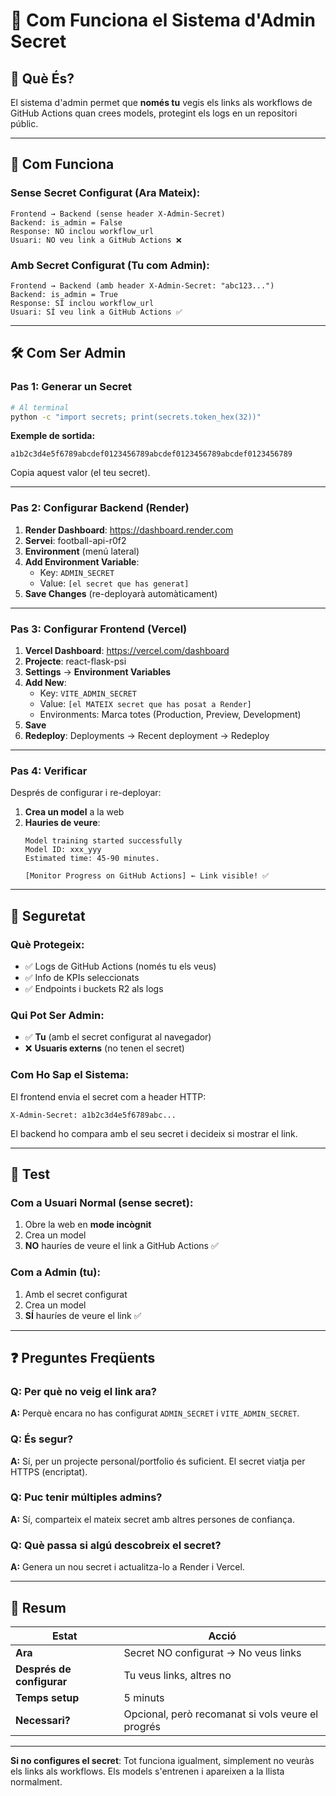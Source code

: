 # 🔐 Com Funciona el Sistema d'Admin Secret

## 🎯 Què És?

El sistema d'admin permet que **només tu** vegis els links als workflows de GitHub Actions quan crees models, protegint els logs en un repositori públic.

---

## 🔑 Com Funciona

### Sense Secret Configurat (Ara Mateix):
```
Frontend → Backend (sense header X-Admin-Secret)
Backend: is_admin = False
Response: NO inclou workflow_url
Usuari: NO veu link a GitHub Actions ❌
```

### Amb Secret Configurat (Tu com Admin):
```
Frontend → Backend (amb header X-Admin-Secret: "abc123...")
Backend: is_admin = True
Response: SÍ inclou workflow_url
Usuari: SÍ veu link a GitHub Actions ✅
```

---

## 🛠️ Com Ser Admin

### Pas 1: Generar un Secret

```bash
# Al terminal
python -c "import secrets; print(secrets.token_hex(32))"
```

**Exemple de sortida:**
```
a1b2c3d4e5f6789abcdef0123456789abcdef0123456789abcdef0123456789
```

Copia aquest valor (el teu secret).

---

### Pas 2: Configurar Backend (Render)

1. **Render Dashboard**: https://dashboard.render.com
2. **Servei**: football-api-r0f2
3. **Environment** (menú lateral)
4. **Add Environment Variable**:
   - Key: `ADMIN_SECRET`
   - Value: `[el secret que has generat]`
5. **Save Changes** (re-deployarà automàticament)

---

### Pas 3: Configurar Frontend (Vercel)

1. **Vercel Dashboard**: https://vercel.com/dashboard
2. **Projecte**: react-flask-psi
3. **Settings** → **Environment Variables**
4. **Add New**:
   - Key: `VITE_ADMIN_SECRET`
   - Value: `[el MATEIX secret que has posat a Render]`
   - Environments: Marca totes (Production, Preview, Development)
5. **Save**
6. **Redeploy**: Deployments → Recent deployment → Redeploy

---

### Pas 4: Verificar

Després de configurar i re-deployar:

1. **Crea un model** a la web
2. **Hauries de veure**:
   ```
   Model training started successfully
   Model ID: xxx_yyy
   Estimated time: 45-90 minutes.
   
   [Monitor Progress on GitHub Actions] ← Link visible! ✅
   ```

---

## 🔐 Seguretat

### Què Protegeix:
- ✅ Logs de GitHub Actions (només tu els veus)
- ✅ Info de KPIs seleccionats
- ✅ Endpoints i buckets R2 als logs

### Qui Pot Ser Admin:
- ✅ **Tu** (amb el secret configurat al navegador)
- ❌ **Usuaris externs** (no tenen el secret)

### Com Ho Sap el Sistema:
El frontend envia el secret com a header HTTP:
```
X-Admin-Secret: a1b2c3d4e5f6789abc...
```

El backend ho compara amb el seu secret i decideix si mostrar el link.

---

## 🧪 Test

### Com a Usuari Normal (sense secret):
1. Obre la web en **mode incògnit**
2. Crea un model
3. **NO** hauríes de veure el link a GitHub Actions ✅

### Com a Admin (tu):
1. Amb el secret configurat
2. Crea un model
3. **SÍ** hauríes de veure el link ✅

---

## ❓ Preguntes Freqüents

### Q: Per què no veig el link ara?
**A:** Perquè encara no has configurat `ADMIN_SECRET` i `VITE_ADMIN_SECRET`.

### Q: És segur?
**A:** Sí, per un projecte personal/portfolio és suficient. El secret viatja per HTTPS (encriptat).

### Q: Puc tenir múltiples admins?
**A:** Sí, comparteix el mateix secret amb altres persones de confiança.

### Q: Què passa si algú descobreix el secret?
**A:** Genera un nou secret i actualitza-lo a Render i Vercel.

---

## 🎯 Resum

| Estat | Acció |
|-------|-------|
| **Ara** | Secret NO configurat → No veus links |
| **Després de configurar** | Tu veus links, altres no |
| **Temps setup** | 5 minuts |
| **Necessari?** | Opcional, però recomanat si vols veure el progrés |

---

**Si no configures el secret**: Tot funciona igualment, simplement no veuràs els links als workflows. Els models s'entrenen i apareixen a la llista normalment.
